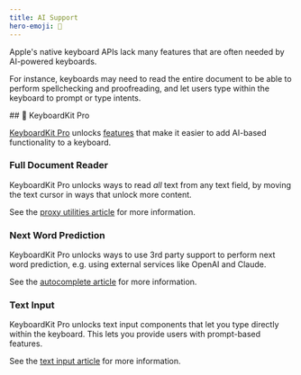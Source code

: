 ```yaml
---
title: AI Support
hero-emoji: 🤖
---
```


Apple's native keyboard APIs lack many features that are often needed by AI-powered keyboards.

For instance, keyboards may need to read the entire document to be able to perform spellchecking and proofreading, and let users type within the keyboard to prompt or type intents.

<a name="pro">
## 👑 KeyboardKit Pro


[KeyboardKit Pro][Pro] unlocks [features](#pro) that make it easier to add AI-based functionality to a keyboard.


### Full Document Reader

KeyboardKit Pro unlocks ways to read *all* text from any text field, by moving the text cursor in ways that unlock more content. 

See the [proxy utilities article](/features/proxy-utilities/) for more information.


### Next Word Prediction

KeyboardKit Pro unlocks ways to use 3rd party support to perform next word prediction, e.g. using external services like OpenAI and Claude. 

See the [autocomplete article](/features/autocomplete) for more information.


### Text Input

KeyboardKit Pro unlocks text input components that let you type directly within the keyboard. This lets you provide users with prompt-based features.

See the [text input article](/features/text-input) for more information.


[Pro]: /pro
